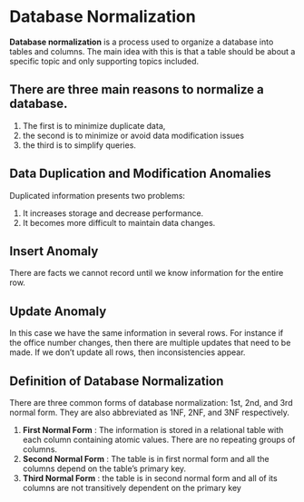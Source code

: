 # Database Normalization 
**Database normalization** is a process used to organize a database into tables and columns.  The main idea with this is that a table should be about a specific topic and only supporting topics included. 

## There are three main reasons to normalize a database. 
 1. The first is to minimize duplicate data, 
 2. the second is to minimize or avoid data modification issues
 3.  the third is to simplify queries. 

 ## Data Duplication and Modification Anomalies
 Duplicated information presents two problems:

1. It increases storage and decrease performance.
2. It becomes more difficult to maintain data changes.

## Insert Anomaly
There are facts we cannot record until we know information for the entire row.

## Update Anomaly 
In this case we have the same information in several rows. For instance if the office number changes, then there are multiple updates that need to be made.  If we don’t update all rows, then inconsistencies appear.

## Definition of Database Normalization
There are three common forms of database normalization: 1st, 2nd, and 3rd normal form. They are also abbreviated as 1NF, 2NF, and 3NF respectively. 
1. **First Normal Form** : The information is stored in a relational table with each column containing atomic values. There are no repeating groups of columns.
2. **Second Normal Form** : The table is in first normal form and all the columns depend on the table’s primary key.
3. **Third Normal Form** : the table is in second normal form and all of its columns are not transitively dependent on the primary key